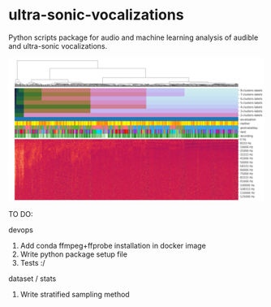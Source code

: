 # ultra-sonic-vocalizations
Python scripts package for audio and machine learning analysis of audible and ultra-sonic vocalizations.


![Image description](images/cover2.png)


TO DO:

devops
1. Add conda ffmpeg+ffprobe installation in docker image
2. Write python package setup file
3. Tests :/

dataset / stats
1. Write stratified sampling method
